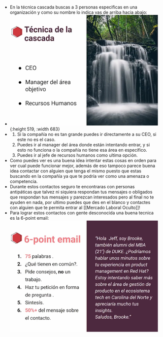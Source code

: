 - En la técnica cascada buscas a 3 personas especificas en una organización y como su nombre lo indica vas de arriba hacia abajo:
- ![image.png](../assets/image_1677781652224_0.png){:height 519, :width 683}
- 1. Si la compañía no es tan grande puedes ir directamente a su CEO, si este no es el caso.
  2. Puedes ir al manager del área donde están intentando entrar, y si esto no funciona o la compañía no tiene esa área en especifico.
  3. Puedes ir al jefe de recursos humanos como ultima opción.
- Como puedes ver es una buena idea intentar estas cosas en orden para ver cual puede funcionar mejor, además de eso tampoco parece buena idea contactar con alguien que tenga el mismo puesto que estas buscando en la compañía ya que te podría ver como una amenaza o competencia.
- Durante estos contactos seguro te encontraras con personas antipáticas que talvez ni siquiera respondan tus mensajes o obligados que respondan tus mensajes y parezcan interesados pero al final no te ayuden en nada, por ultimo puedes que des en el blanco y contactes con alguien que te permita entrar al [[Mercado Laboral Oculto]]!
- Para lograr estos contactos con gente desconocida una buena tecnica es la 6-point email:
  ![image.png](../assets/image_1677783234927_0.png)